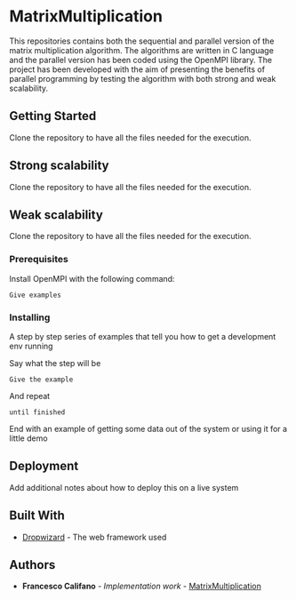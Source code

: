 # MatrixMultiplication
This repositories contains both the sequential and parallel version of the matrix multiplication algorithm. 
The algorithms are written in C language and the parallel version has been coded using the OpenMPI library.
The project has been developed with the aim of presenting the benefits of parallel programming by testing the algorithm with both strong and weak scalability.


## Getting Started

Clone the repository to have all the files needed for the execution.

## Strong scalability

Clone the repository to have all the files needed for the execution.

## Weak scalability

Clone the repository to have all the files needed for the execution.

### Prerequisites

Install OpenMPI with the following command: 

```
Give examples
```

### Installing

A step by step series of examples that tell you how to get a development env running

Say what the step will be

```
Give the example
```

And repeat

```
until finished
```

End with an example of getting some data out of the system or using it for a little demo


## Deployment

Add additional notes about how to deploy this on a live system

## Built With

* [Dropwizard](http://www.dropwizard.io/1.0.2/docs/) - The web framework used


## Authors

* **Francesco Califano** - *Implementation work* - [MatrixMultiplication](https://github.com/FranCali/MatrixMultiplication)

